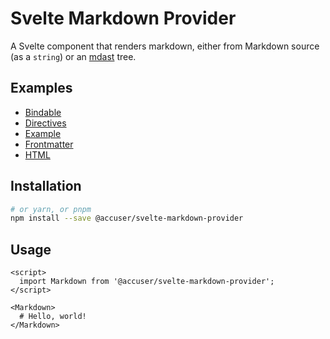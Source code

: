 # Svelte Markdown Provider

A Svelte component that renders markdown, either from Markdown source (as a `string`) or an [mdast](https://github.com/syntax-tree/mdast) tree.


## Examples
- [Bindable](bindable)
- [Directives](directives)
- [Example](example)
- [Frontmatter](frontmatter)
- [HTML](html)

## Installation

```bash
# or yarn, or pnpm
npm install --save @accuser/svelte-markdown-provider
```

## Usage

```svelte
<script>
  import Markdown from '@accuser/svelte-markdown-provider';
</script>

<Markdown>
  # Hello, world!
</Markdown>
```

